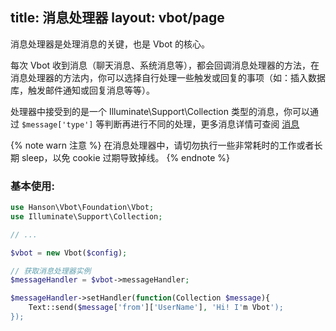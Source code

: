 title: 消息处理器
layout: vbot/page
---

消息处理器是处理消息的关键，也是 Vbot 的核心。

每次 Vbot 收到消息（聊天消息、系统消息等），都会回调消息处理器的方法，在消息处理器的方法内，你可以选择自行处理一些触发或回复的事项（如：插入数据库，触发邮件通知或回复消息等等）。

处理器中接受到的是一个 Illuminate\Support\Collection 类型的消息，你可以通过 `$message['type']` 等判断再进行不同的处理，更多消息详情可查阅 [消息](message.html)

{% note warn 注意 %}
在消息处理器中，请切勿执行一些非常耗时的工作或者长期 sleep，以免 cookie 过期导致掉线。
{% endnote %}

### 基本使用:

```php
use Hanson\Vbot\Foundation\Vbot;
use Illuminate\Support\Collection;

// ...

$vbot = new Vbot($config);

// 获取消息处理器实例
$messageHandler = $vbot->messageHandler;

$messageHandler->setHandler(function(Collection $message){
    Text::send($message['from']['UserName'], 'Hi! I'm Vbot');
});
```
